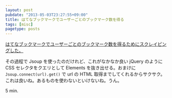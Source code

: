 ```yaml
---
layout: post
pubdate: "2013-05-03T23:27:55+09:00"
title: はてなブックマークでユーザーごとのブックマーク数を得る
tags: [misc]
pagetype: posts
---
```

[はてなブックマークでユーザーごとのブックマーク数を得るためにスクレイピングした。](https://gist.github.com/bouzuya/5509002)

その過程で Jsoup を使ったのだけれど、これがなかなか良い jQuery のように CSS セレクタをクエリとして Elements を抜き出せる。おまけに `Jsoup.connect(url).get()` で url の HTML 取得までしてくれるからサクサク。これは良いね。あるものを使わないといけないね。うん。

5 min.
